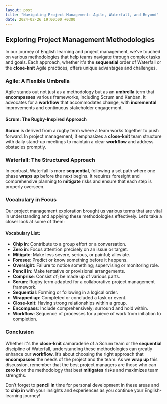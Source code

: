 ```yaml
---
layout: post
title: "Navigating Project Management: Agile, Waterfall, and Beyond"
date: 2024-02-26 19:00:00 +0300
---
```


## Exploring Project Management Methodologies

In our journey of English learning and project management, we've touched on various methodologies that help teams navigate through complex tasks and goals. Each approach, whether it's the **sequential** order of Waterfall or the **close-knit** Agile practices, offers unique advantages and challenges.

### Agile: A Flexible Umbrella

Agile stands out not just as a methodology but as an **umbrella** term that **encompasses** various frameworks, including Scrum and Kanban. It advocates for a **workflow** that accommodates change, with **incremental** improvements and continuous stakeholder engagement.

#### Scrum: The Rugby-Inspired Approach

**Scrum** is derived from a rugby term where a team works together to push forward. In project management, it emphasizes a **close-knit** team structure with daily stand-up meetings to maintain a clear **workflow** and address obstacles promptly.

### Waterfall: The Structured Approach

In contrast, Waterfall is more **sequential**, following a set path where one phase **wraps up** before the next begins. It requires foresight and comprehensive planning to **mitigate** risks and ensure that each step is properly overseen.

### Vocabulary in Focus

Our project management exploration brought us various terms that are vital in understanding and applying these methodologies effectively. Let’s take a closer look at some of them:

#### Vocabulary List:

- **Chip in**: Contribute to a group effort or a conversation.
- **Zero in**: Focus attention precisely on an issue or target.
- **Mitigate**: Make less severe, serious, or painful; alleviate.
- **Foresee**: Predict or know something before it happens.
- **Oversight**: Failure to notice something; supervising or monitoring role.
- **Pencil in**: Make tentative or provisional arrangements.
- **Comprise**: Consist of; be made up of various parts.
- **Scrum**: Rugby term adapted for a collaborative project management framework.
- **Sequential**: Forming or following in a logical order.
- **Wrapped up**: Completed or concluded a task or event.
- **Close-knit**: Having strong relationships within a group.
- **Encompass**: Include comprehensively; surround and hold within.
- **Workflow**: Sequence of processes for a piece of work from initiation to completion.

### Conclusion

Whether it's the **close-knit** camaraderie of a Scrum team or the **sequential** discipline of Waterfall, understanding these methodologies can greatly enhance our **workflow**. It’s about choosing the right approach that **encompasses** the needs of the project and the team. As we **wrap up** this discussion, remember that the best project managers are those who can **zero in** on the methodology that best **mitigates** risks and maximizes team strengths.

Don’t forget to **pencil in** time for personal development in these areas and to **chip in** with your insights and experiences as you continue your English-learning journey!
